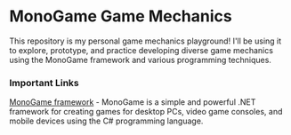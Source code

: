 # MonoGame Game Mechanics

This repository is my personal game mechanics playground! I'll be using it to explore, prototype, and practice developing diverse game mechanics using the MonoGame framework and various programming techniques.


### Important Links
[MonoGame framework](https://monogame.net/) - MonoGame is a simple and powerful .NET framework for creating games for desktop PCs, video game consoles, and mobile devices using the C# programming language.
